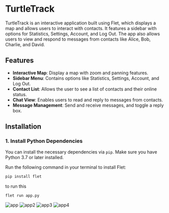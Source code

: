 # TurtleTrack

TurtleTrack is an interactive application built using Flet, which displays a map and allows users to interact with contacts. It features a sidebar with options for Statistics, Settings, Account, and Log Out. The app also allows users to view and respond to messages from contacts like Alice, Bob, Charlie, and David.

## Features
- **Interactive Map**: Display a map with zoom and panning features.
- **Sidebar Menu**: Contains options like Statistics, Settings, Account, and Log Out.
- **Contact List**: Allows the user to see a list of contacts and their online status.
- **Chat View**: Enables users to read and reply to messages from contacts.
- **Message Management**: Send and receive messages, and toggle a reply box.

## Installation

### 1. Install Python Dependencies

You can install the necessary dependencies via `pip`. Make sure you have Python 3.7 or later installed.

Run the following command in your terminal to install Flet:

```bash
pip install flet
```

to run this 
```
flet run app.py
```
![app](https://github.com/user-attachments/assets/e0a17601-9239-4f25-807d-657b43954ae5)
![app2](https://github.com/user-attachments/assets/b3a4a6ec-8547-42d7-a92e-f84d947f8824)
![app3](https://github.com/user-attachments/assets/dbc54865-1018-45a2-98c3-9f2f9e2deb29)
![app4](https://github.com/user-attachments/assets/d8823780-b3bd-4d0a-88ce-a7dd3400960a)
